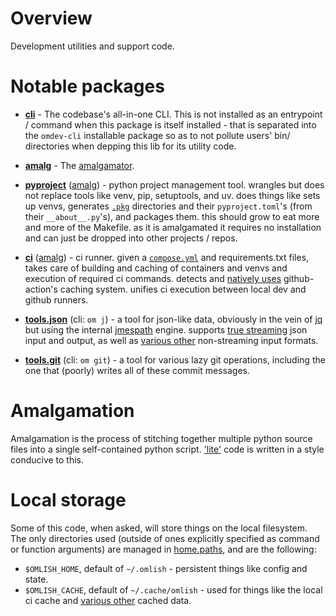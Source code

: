 # Overview

Development utilities and support code.

# Notable packages

- **[cli](https://github.com/wrmsr/omlish/blob/master/omdev/cli)** - The codebase's all-in-one CLI. This is not
  installed as an entrypoint / command when this package is itself installed - that is separated into the `omdev-cli`
  installable package so as to not pollute users' bin/ directories when depping this lib for its utility code.

- **[amalg](https://github.com/wrmsr/omlish/blob/master/omdev/amalg)** - The [amalgamator](#amalgamation).

- **[pyproject](https://github.com/wrmsr/omlish/blob/master/omdev/pyproject)**
  ([amalg](https://github.com/wrmsr/omlish/blob/master/omdev/scripts/pyproject.py)) - python project management tool.
  wrangles but does not replace tools like venv, pip, setuptools, and uv. does things like sets up venvs, generates
  [`.pkg`](https://github.com/wrmsr/omlish/blob/master/.pkg) directories and their `pyproject.toml`'s (from their
  `__about__.py`'s), and packages them. this should grow to eat more and more of the Makefile. as it is amalgamated it
  requires no installation and can just be dropped into other projects / repos.

- **[ci](https://github.com/wrmsr/omlish/blob/master/omdev/ci)**
  ([amalg](https://github.com/wrmsr/omlish/blob/master/omdev/scripts/ci.py)) - ci runner. given a
  [`compose.yml`](https://github.com/wrmsr/omlish/blob/master/docker/compose.yml)
  and requirements.txt files, takes care of building and caching of containers and venvs and execution of required ci
  commands. detects and [natively uses](https://github.com/wrmsr/omlish/blob/master/omdev/ci/github/api/v2)
  github-action's caching system. unifies ci execution between local dev and github runners.

- **[tools.json](https://github.com/wrmsr/omlish/blob/master/omdev/tools/json)** (cli: `om j`) - a tool for json-like
  data, obviously in the vein of [jq](https://github.com/jqlang/jq) but using the internal
  [jmespath](https://github.com/wrmsr/omlish/blob/master/omlish/specs/jmespath) engine. supports
  [true streaming](https://github.com/wrmsr/omlish/blob/master/omlish/formats/json/stream) json input and output, as
  well as [various other](https://github.com/wrmsr/omlish/blob/master/omdev/tools/json/formats.py) non-streaming input
  formats.

- **[tools.git](https://github.com/wrmsr/omlish/blob/master/omdev/tools/git)** (cli: `om git`) - a tool for various lazy
  git operations, including the one that (poorly) writes all of these commit messages.

# Amalgamation

Amalgamation is the process of stitching together multiple python source files into a single self-contained python
script. ['lite'](https://github.com/wrmsr/omlish/blob/master/omlish#lite-code) code is written in a style conducive to
this.

# Local storage

Some of this code, when asked, will store things on the local filesystem. The only directories used (outside of ones
explicitly specified as command or function arguments) are managed in
[home.paths](https://github.com/wrmsr/omlish/blob/master/omdev/home/paths.py), and are the following:

- `$OMLISH_HOME`, default of `~/.omlish` - persistent things like config and state.
- `$OMLISH_CACHE`, default of `~/.cache/omlish` - used for things like the local ci cache and
  [various other](https://github.com/search?q=repo%3Awrmsr%2Fomlish+%22dcache.%22&type=code) cached data.

